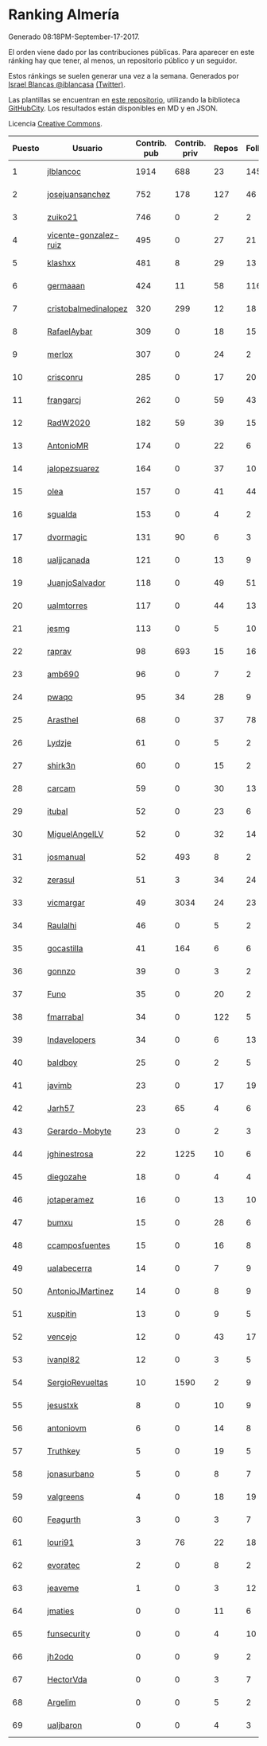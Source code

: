 # Ranking Almería

Generado 08:18PM-September-17-2017.

El orden viene dado por las contribuciones públicas. Para aparecer en este ránking hay que tener, al menos, un repositorio público y un seguidor.

Estos ránkings se suelen generar una vez a la semana. Generados por [Israel Blancas @iblancasa](https://github.com/iblancasa/) [(Twitter)](https://twitter.com/iblancasa).

Las plantillas se encuentran en [este repositorio](https://github.com/iblancasa/GH-Spanish-Ranking), utilizando la biblioteca [GitHubCity](https://github.com/iblancasa/GitHubCity). Los resultados están disponibles en MD y en JSON.

Licencia [Creative Commons](https://creativecommons.org/licenses/by/4.0/).

| Puesto   |  Usuario  | Contrib. pub | Contrib. priv |Repos| Followers | Desde |  Avatar  |
|----------|-----------|--------------|---------------|-----|-----------|-------|----------|
|1|[jlblancoc](https://github.com/jlblancoc)|1914|688|23|145|2013-09-19|![jlblancoc](https://avatars0.githubusercontent.com/u/5497818)|
|2|[josejuansanchez](https://github.com/josejuansanchez)|752|178|127|46|2011-07-01|![josejuansanchez](https://avatars0.githubusercontent.com/u/888481)|
|3|[zuiko21](https://github.com/zuiko21)|746|0|2|2|2012-12-28|![zuiko21](https://avatars3.githubusercontent.com/u/3143243)|
|4|[vicente-gonzalez-ruiz](https://github.com/vicente-gonzalez-ruiz)|495|0|27|21|2015-01-22|![vicente-gonzalez-ruiz](https://avatars0.githubusercontent.com/u/10660795)|
|5|[klashxx](https://github.com/klashxx)|481|8|29|13|2010-07-28|![klashxx](https://avatars0.githubusercontent.com/u/346759)|
|6|[germaaan](https://github.com/germaaan)|424|11|58|116|2013-09-23|![germaaan](https://avatars1.githubusercontent.com/u/5518719)|
|7|[cristobalmedinalopez](https://github.com/cristobalmedinalopez)|320|299|12|18|2015-03-05|![cristobalmedinalopez](https://avatars2.githubusercontent.com/u/11335170)|
|8|[RafaelAybar](https://github.com/RafaelAybar)|309|0|18|15|2016-08-24|![RafaelAybar](https://avatars3.githubusercontent.com/u/21227176)|
|9|[merlox](https://github.com/merlox)|307|0|24|2|2015-07-18|![merlox](https://avatars3.githubusercontent.com/u/13392096)|
|10|[crisconru](https://github.com/crisconru)|285|0|17|20|2013-10-09|![crisconru](https://avatars0.githubusercontent.com/u/5649085)|
|11|[frangarcj](https://github.com/frangarcj)|262|0|59|43|2010-09-15|![frangarcj](https://avatars1.githubusercontent.com/u/399894)|
|12|[RadW2020](https://github.com/RadW2020)|182|59|39|15|2014-08-24|![RadW2020](https://avatars1.githubusercontent.com/u/8538542)|
|13|[AntonioMR](https://github.com/AntonioMR)|174|0|22|6|2014-05-13|![AntonioMR](https://avatars3.githubusercontent.com/u/7569487)|
|14|[jalopezsuarez](https://github.com/jalopezsuarez)|164|0|37|10|2010-05-18|![jalopezsuarez](https://avatars2.githubusercontent.com/u/280283)|
|15|[olea](https://github.com/olea)|157|0|41|44|2009-10-18|![olea](https://avatars2.githubusercontent.com/u/141267)|
|16|[sgualda](https://github.com/sgualda)|153|0|4|2|2016-06-16|![sgualda](https://avatars3.githubusercontent.com/u/19980894)|
|17|[dvormagic](https://github.com/dvormagic)|131|90|6|3|2016-03-15|![dvormagic](https://avatars3.githubusercontent.com/u/17849198)|
|18|[ualjjcanada](https://github.com/ualjjcanada)|121|0|13|9|2015-04-16|![ualjjcanada](https://avatars1.githubusercontent.com/u/11983068)|
|19|[JuanjoSalvador](https://github.com/JuanjoSalvador)|118|0|49|51|2013-07-21|![JuanjoSalvador](https://avatars1.githubusercontent.com/u/5058655)|
|20|[ualmtorres](https://github.com/ualmtorres)|117|0|44|13|2012-11-21|![ualmtorres](https://avatars3.githubusercontent.com/u/2856222)|
|21|[jesmg](https://github.com/jesmg)|113|0|5|10|2014-06-25|![jesmg](https://avatars2.githubusercontent.com/u/7987855)|
|22|[raprav](https://github.com/raprav)|98|693|15|16|2009-03-12|![raprav](https://avatars1.githubusercontent.com/u/62855)|
|23|[amb690](https://github.com/amb690)|96|0|7|2|2016-03-15|![amb690](https://avatars3.githubusercontent.com/u/17849212)|
|24|[pwaqo](https://github.com/pwaqo)|95|34|28|9|2012-06-30|![pwaqo](https://avatars3.githubusercontent.com/u/1909548)|
|25|[Arasthel](https://github.com/Arasthel)|68|0|37|78|2010-11-14|![Arasthel](https://avatars0.githubusercontent.com/u/480955)|
|26|[Lydzje](https://github.com/Lydzje)|61|0|5|2|2016-02-20|![Lydzje](https://avatars1.githubusercontent.com/u/17357136)|
|27|[shirk3n](https://github.com/shirk3n)|60|0|15|2|2014-01-27|![shirk3n](https://avatars0.githubusercontent.com/u/6516842)|
|28|[carcam](https://github.com/carcam)|59|0|30|13|2012-05-01|![carcam](https://avatars2.githubusercontent.com/u/1695138)|
|29|[itubal](https://github.com/itubal)|52|0|23|6|2008-05-29|![itubal](https://avatars1.githubusercontent.com/u/11919)|
|30|[MiguelAngelLV](https://github.com/MiguelAngelLV)|52|0|32|14|2011-02-25|![MiguelAngelLV](https://avatars3.githubusercontent.com/u/638110)|
|31|[josmanual](https://github.com/josmanual)|52|493|8|2|2015-02-23|![josmanual](https://avatars1.githubusercontent.com/u/11162684)|
|32|[zerasul](https://github.com/zerasul)|51|3|34|24|2013-11-29|![zerasul](https://avatars1.githubusercontent.com/u/6067824)|
|33|[vicmargar](https://github.com/vicmargar)|49|3034|24|23|2008-11-18|![vicmargar](https://avatars1.githubusercontent.com/u/35163)|
|34|[Raulalhi](https://github.com/Raulalhi)|46|0|5|2|2015-12-01|![Raulalhi](https://avatars0.githubusercontent.com/u/16103966)|
|35|[gocastilla](https://github.com/gocastilla)|41|164|6|6|2016-07-20|![gocastilla](https://avatars1.githubusercontent.com/u/20567140)|
|36|[gonnzo](https://github.com/gonnzo)|39|0|3|2|2015-09-30|![gonnzo](https://avatars0.githubusercontent.com/u/14915357)|
|37|[Funo](https://github.com/Funo)|35|0|20|2|2013-09-10|![Funo](https://avatars0.githubusercontent.com/u/5426414)|
|38|[fmarrabal](https://github.com/fmarrabal)|34|0|122|5|2012-11-09|![fmarrabal](https://avatars2.githubusercontent.com/u/2758972)|
|39|[Indavelopers](https://github.com/Indavelopers)|34|0|6|13|2012-09-06|![Indavelopers](https://avatars2.githubusercontent.com/u/2288761)|
|40|[baldboy](https://github.com/baldboy)|25|0|2|5|2011-01-03|![baldboy](https://avatars3.githubusercontent.com/u/545420)|
|41|[javimb](https://github.com/javimb)|23|0|17|19|2012-02-05|![javimb](https://avatars2.githubusercontent.com/u/1410846)|
|42|[Jarh57](https://github.com/Jarh57)|23|65|4|6|2013-02-12|![Jarh57](https://avatars3.githubusercontent.com/u/3541308)|
|43|[Gerardo-Mobyte](https://github.com/Gerardo-Mobyte)|23|0|2|3|2015-12-12|![Gerardo-Mobyte](https://avatars1.githubusercontent.com/u/16266332)|
|44|[jghinestrosa](https://github.com/jghinestrosa)|22|1225|10|6|2014-03-20|![jghinestrosa](https://avatars3.githubusercontent.com/u/7010036)|
|45|[diegozahe](https://github.com/diegozahe)|18|0|4|4|2016-09-02|![diegozahe](https://avatars0.githubusercontent.com/u/21882800)|
|46|[jotaperamez](https://github.com/jotaperamez)|16|0|13|10|2015-01-13|![jotaperamez](https://avatars3.githubusercontent.com/u/10507381)|
|47|[bumxu](https://github.com/bumxu)|15|0|28|6|2012-05-15|![bumxu](https://avatars0.githubusercontent.com/u/1742635)|
|48|[ccamposfuentes](https://github.com/ccamposfuentes)|15|0|16|8|2013-12-16|![ccamposfuentes](https://avatars1.githubusercontent.com/u/6200116)|
|49|[ualabecerra](https://github.com/ualabecerra)|14|0|7|9|2011-01-11|![ualabecerra](https://avatars3.githubusercontent.com/u/558072)|
|50|[AntonioJMartinez](https://github.com/AntonioJMartinez)|14|0|8|9|2013-01-30|![AntonioJMartinez](https://avatars1.githubusercontent.com/u/3426426)|
|51|[xuspitin](https://github.com/xuspitin)|13|0|9|5|2014-09-12|![xuspitin](https://avatars3.githubusercontent.com/u/8753302)|
|52|[vencejo](https://github.com/vencejo)|12|0|43|17|2013-05-11|![vencejo](https://avatars3.githubusercontent.com/u/4402394)|
|53|[ivanpl82](https://github.com/ivanpl82)|12|0|3|5|2016-04-13|![ivanpl82](https://avatars1.githubusercontent.com/u/18446323)|
|54|[SergioRevueltas](https://github.com/SergioRevueltas)|10|1590|2|9|2014-03-12|![SergioRevueltas](https://avatars0.githubusercontent.com/u/6931657)|
|55|[jesustxk](https://github.com/jesustxk)|8|0|10|9|2014-07-01|![jesustxk](https://avatars1.githubusercontent.com/u/8038664)|
|56|[antoniovm](https://github.com/antoniovm)|6|0|14|8|2014-03-17|![antoniovm](https://avatars0.githubusercontent.com/u/6975327)|
|57|[Truthkey](https://github.com/Truthkey)|5|0|19|5|2011-01-15|![Truthkey](https://avatars2.githubusercontent.com/u/565739)|
|58|[jonasurbano](https://github.com/jonasurbano)|5|0|8|7|2011-07-31|![jonasurbano](https://avatars0.githubusercontent.com/u/950088)|
|59|[valgreens](https://github.com/valgreens)|4|0|18|19|2011-07-08|![valgreens](https://avatars1.githubusercontent.com/u/903263)|
|60|[Feagurth](https://github.com/Feagurth)|3|0|3|7|2013-11-21|![Feagurth](https://avatars0.githubusercontent.com/u/6003799)|
|61|[louri91](https://github.com/louri91)|3|76|22|18|2014-11-16|![louri91](https://avatars2.githubusercontent.com/u/9786318)|
|62|[evoratec](https://github.com/evoratec)|2|0|8|2|2010-11-21|![evoratec](https://avatars0.githubusercontent.com/u/490450)|
|63|[jeaveme](https://github.com/jeaveme)|1|0|3|12|2014-04-17|![jeaveme](https://avatars0.githubusercontent.com/u/7329741)|
|64|[jmaties](https://github.com/jmaties)|0|0|11|6|2009-07-30|![jmaties](https://avatars3.githubusercontent.com/u/110144)|
|65|[funsecurity](https://github.com/funsecurity)|0|0|4|10|2014-03-30|![funsecurity](https://avatars2.githubusercontent.com/u/7109970)|
|66|[jh2odo](https://github.com/jh2odo)|0|0|9|2|2014-05-06|![jh2odo](https://avatars3.githubusercontent.com/u/7497387)|
|67|[HectorVda](https://github.com/HectorVda)|0|0|3|7|2014-06-04|![HectorVda](https://avatars2.githubusercontent.com/u/7792924)|
|68|[Argelim](https://github.com/Argelim)|0|0|5|2|2014-08-11|![Argelim](https://avatars1.githubusercontent.com/u/8420048)|
|69|[ualjbaron](https://github.com/ualjbaron)|0|0|4|3|2016-02-01|![ualjbaron](https://avatars3.githubusercontent.com/u/17000909)|
